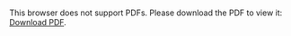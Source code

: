 <object data="christ-in-song/CIS1908pdfs/800.pdf" type="application/pdf" width="100%" height="1024px">
    <embed src="christ-in-song/CIS1908pdfs/800.pdf">
        <p>This browser does not support PDFs. Please download the PDF to view it: <a href="christ-in-song/CIS1908pdfs/800.pdf">Download PDF</a>.</p>
    </embed>
</object>
